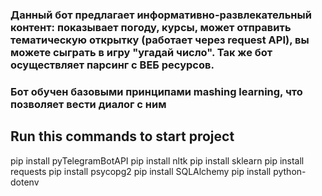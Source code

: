### Данный бот предлагает информативно-развлекательный контент: показывает погоду, курсы, может отправить тематическую открытку (работает через request API), вы можете сыграть в игру "угадай число". Так же бот осуществляет парсинг с ВЕБ ресурсов.
### Бот обучен базовыми принципами mashing learning, что позволяет вести диалог с ним
## Run this commands to start project
pip install pyTelegramBotAPI
pip install nltk
pip install sklearn
pip install requests
pip install psycopg2
pip install SQLAlchemy
pip install python-dotenv